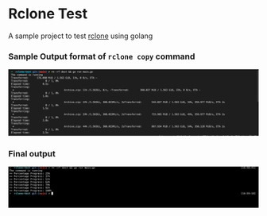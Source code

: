 # Rclone Test

A sample project to test [rclone](https://rclone.org/) using golang

### Sample Output format of `rclone copy` command

![rclone output](output_format.png)

### Final output

![percentage](final_output.png)
